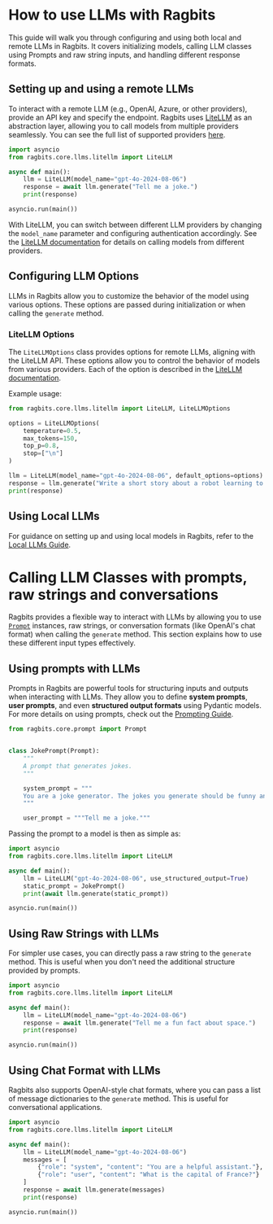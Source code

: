 # How to use LLMs with Ragbits

This guide will walk you through configuring and using both local and remote LLMs in Ragbits. It covers initializing models, calling LLM classes using Prompts and raw string inputs, and handling different response formats.

## Setting up and using a remote LLMs

To interact with a remote LLM (e.g., OpenAI, Azure, or other providers), provide an API key and specify the endpoint. Ragbits uses [LiteLLM](https://docs.litellm.ai/) as an abstraction layer, allowing you to call models from multiple providers seamlessly. You can see the full list of supported providers [here](https://docs.litellm.ai/docs/providers).

```python
import asyncio
from ragbits.core.llms.litellm import LiteLLM

async def main():
    llm = LiteLLM(model_name="gpt-4o-2024-08-06")
    response = await llm.generate("Tell me a joke.")
    print(response)

asyncio.run(main())
```

With LiteLLM, you can switch between different LLM providers by changing the `model_name` parameter and configuring authentication accordingly. See the [LiteLLM documentation](https://docs.litellm.ai/docs/providers) for details on calling models from different providers.

## Configuring LLM Options

LLMs in Ragbits allow you to customize the behavior of the model using various options. These options are passed during initialization or when calling the `generate` method.

### LiteLLM Options

The `LiteLLMOptions` class provides options for remote LLMs, aligning with the LiteLLM API. These options allow you to control the behavior of models from various providers. Each of the option is described in the [LiteLLM documentation](https://docs.litellm.ai/docs/completion/input).

Example usage:
```python
from ragbits.core.llms.litellm import LiteLLM, LiteLLMOptions

options = LiteLLMOptions(
    temperature=0.5,
    max_tokens=150,
    top_p=0.8,
    stop=["\n"]
)

llm = LiteLLM(model_name="gpt-4o-2024-08-06", default_options=options)
response = llm.generate("Write a short story about a robot learning to paint.")
print(response)
```

## Using Local LLMs

For guidance on setting up and using local models in Ragbits, refer to the [Local LLMs Guide](https://ragbits.deepsense.ai/how-to/use_local_llms/).

# Calling LLM Classes with prompts, raw strings and conversations

Ragbits provides a flexible way to interact with LLMs by allowing you to use [`Prompt`](https://ragbits.deepsense.ai/api_reference/core/prompt/#ragbits.core.prompt.Prompt) instances, raw strings, or conversation formats (like OpenAI's chat format) when calling the `generate` method. This section explains how to use these different input types effectively.


## Using prompts with LLMs

Prompts in Ragbits are powerful tools for structuring inputs and outputs when interacting with LLMs. They allow you to define **system prompts**, **user prompts**, and even **structured output formats** using Pydantic models. For more details on using prompts, check out the [Prompting Guide](https://ragbits.deepsense.ai/how-to/use_prompting/).

```python
from ragbits.core.prompt import Prompt


class JokePrompt(Prompt):
    """
    A prompt that generates jokes.
    """

    system_prompt = """
    You are a joke generator. The jokes you generate should be funny and not offensive.
    """

    user_prompt = """Tell me a joke."""
```

Passing the prompt to a model is then as simple as:

```python
import asyncio
from ragbits.core.llms.litellm import LiteLLM

async def main():
    llm = LiteLLM("gpt-4o-2024-08-06", use_structured_output=True)
    static_prompt = JokePrompt()
    print(await llm.generate(static_prompt))

asyncio.run(main())
```

## Using Raw Strings with LLMs

For simpler use cases, you can directly pass a raw string to the `generate` method. This is useful when you don't need the additional structure provided by prompts.

```python
import asyncio
from ragbits.core.llms.litellm import LiteLLM

async def main():
    llm = LiteLLM(model_name="gpt-4o-2024-08-06")
    response = await llm.generate("Tell me a fun fact about space.")
    print(response)

asyncio.run(main())
```

## Using Chat Format with LLMs

Ragbits also supports OpenAI-style chat formats, where you can pass a list of message dictionaries to the `generate` method. This is useful for conversational applications.

```python
import asyncio
from ragbits.core.llms.litellm import LiteLLM

async def main():
    llm = LiteLLM(model_name="gpt-4o-2024-08-06")
    messages = [
        {"role": "system", "content": "You are a helpful assistant."},
        {"role": "user", "content": "What is the capital of France?"}
    ]
    response = await llm.generate(messages)
    print(response)

asyncio.run(main())
```